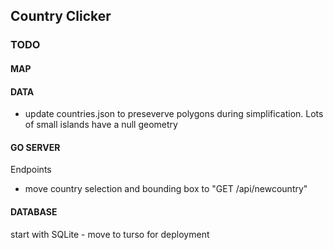 ## Country Clicker

### TODO

#### MAP


#### DATA

- update countries.json to preseverve polygons during simplification. Lots of small islands have a null geometry

#### GO SERVER

Endpoints

- move country selection and bounding box to 
"GET /api/newcountry"

#### DATABASE

start with SQLite - move to turso for deployment
